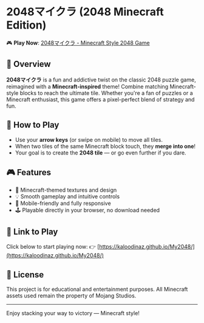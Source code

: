# 2048マイクラ (2048 Minecraft Edition)

🎮 **Play Now**: [2048マイクラ - Minecraft Style 2048 Game](https://kaloodinaz.github.io/My2048/)

## 🧱 Overview

**2048マイクラ** is a fun and addictive twist on the classic 2048 puzzle game, reimagined with a **Minecraft-inspired** theme! Combine matching Minecraft-style blocks to reach the ultimate tile. Whether you're a fan of puzzles or a Minecraft enthusiast, this game offers a pixel-perfect blend of strategy and fun.

## 🚀 How to Play

- Use your **arrow keys** (or swipe on mobile) to move all tiles.
- When two tiles of the same Minecraft block touch, they **merge into one**!
- Your goal is to create the **2048 tile** — or go even further if you dare.

## 🎮 Features

- 🧱 Minecraft-themed textures and design
- 💡 Smooth gameplay and intuitive controls
- 📱 Mobile-friendly and fully responsive
- 🕹️ Playable directly in your browser, no download needed

## 🔗 Link to Play

Click below to start playing now:
👉 [https://kaloodinaz.github.io/My2048/](https://kaloodinaz.github.io/My2048/)

## 📜 License

This project is for educational and entertainment purposes. All Minecraft assets used remain the property of Mojang Studios.

---

Enjoy stacking your way to victory — Minecraft style!
